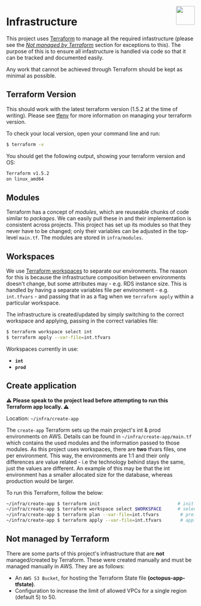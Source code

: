 <img src="https://www.jisc.ac.uk/sites/all/themes/jisc_clean/img/jisc-logo.svg" align="right" width=50 height=50/><h1 align="left">Infrastructure</h1>

This project uses [Terraform](https://www.terraform.io/) to manage all the required infastructure (please see the _[Not managed by Terraform](#Not-managed-by-Terraform)_ section for exceptions to this).
The purpose of this is to ensure all infastructure is handled via code so that it can be tracked and documented easily.

Any work that cannot be achieved through Terraform should be kept as minimal as possible.

## Terraform Version

This should work with the latest terraform version (1.5.2 at the time of writing). Please see [tfenv](https://github.com/tfutils/tfenv) for more information on managing your terraform version.

To check your local version, open your command line and run:

```bash
$ terraform -v
```

You should get the following output, showing your terraform version and OS:

```bash
Terraform v1.5.2
on linux_amd64
```

## Modules

Terraform has a concept of _modules_, which are reuseable chunks of code similar to _packages_. We can easily pull these in and their implementation is consistent across
projects. This project has set up its modules so that they never have to be changed; only their variables can be adjusted in the top-level `main.tf`. The modules are stored in `infra/modules`.

## Workspaces

We use [Terraform workspaces](https://learn.hashicorp.com/tutorials/terraform/organize-configuration?in=terraform/modules) to separate our environments. The reason for this is because the infrastructure composition between environments doesn't change, but some attributes may - e.g. RDS instance size. This is handled by having a separate variables file per environment - e.g. `int.tfvars` - and passing that in as a flag when we `terraform apply` within a particular workspace. 

The infrastructure is created/updated by simply switching to the correct workspace and applying, passing in the correct variables file:

```bash
$ terraform workspace select int
$ terraform apply --var-file=int.tfvars
```

Workspaces currently in use:

-   **`int`**
-   **`prod`**

## Create application

**⚠️ Please speak to the project lead before attempting to run this Terraform app locally. ⚠️**

Location: `~/infra/create-app`

The `create-app` Terraform sets up the main project's int & prod environments on AWS. Details can be found in `~/infra/create-app/main.tf` which contains the used modules and the information passed to those modules.
As this project uses workspaces, there are **two** tfvars files, one per environment. This way, the environments are 1:1 and their only differences are value related - i.e the technology behind stays the same, just the values are different. An example of this may be that the int environment has a smaller allocated size for the database, whereas production would be larger.

To run this Terraform, follow the below:

```bash
~/infra/create-app $ terraform init                             # init the terraform
~/infra/create-app $ terraform workspace select $WORKSPACE      # select the environment workspace (int or prod)
~/infra/create-app $ terraform plan --var-file=int.tfvars        # pre-apply dry run (pass in environment vars)
~/infra/create-app $ terraform apply --var-file=int.tfvars       # apply the terraform (pass in environment vars)
```

## Not managed by Terraform

There are some parts of this project's infrastructure that are **not** managed/created by Terraform. These were created manually and must be managed manually in AWS. They are as follows:

- An `AWS S3 Bucket`, for hosting the Terraform State file **(octopus-app-tfstate)**.
- Configuration to increase the limit of allowed VPCs for a single region (default 5) to 50.